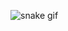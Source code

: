 ![snake gif](https://github.com/devoncoffee404/devoncoffee404/blob/output/github-contribution-grid-snake.svg)
